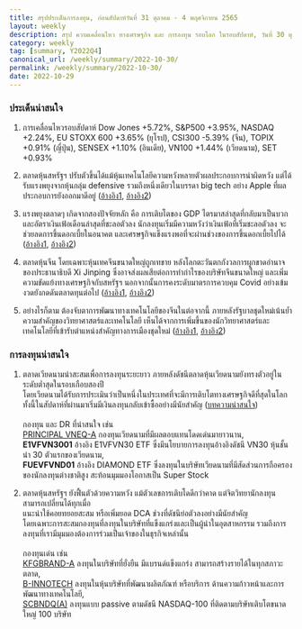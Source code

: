 ```yaml
---
title: สรุปประเด็นการลงทุน, ก่อนสัปดาห์วันที่ 31 ตุลาคม - 4 พฤศจิกายน 2565
layout: weekly
description: สรุป ความเคลื่อนไหว ทางเศรษฐกิจ และ การลงทุน รอบโลก ในรอบสัปดาห์, วันที่ 30 ตุลาคม 2565
category: weekly
tag: [summary, Y2022Q4]
canonical_url: /weekly/summary/2022-10-30/
permalink: /weekly/summary/2022-10-30/
date: 2022-10-29
---
```


### ประเด็นน่าสนใจ

1. การเคลื่อนไหวรอบสัปดาห์ Dow Jones +5.72%, S&P500 +3.95%, NASDAQ +2.24%, EU STOXX 600 +3.65% (ยุโรป), CSI300 -5.39% (จีน), TOPIX +0.91% (ญี่ปุ่น), SENSEX +1.10% (อินเดีย), VN100 +1.44% (เวียดนาม), SET +0.93%

2. ตลาดหุ้นสหรัฐฯ ปรับตัวขึ้นได้แม้หุ้นเทคโนโลยีความหวังหลายตัวผลประกอบการน่าผิดหวัง แต่ได้รับแรงพยุงจากหุ้นกลุ่ม defensive รวมถึงหนึ่งเดียวในบรรดา big tech อย่าง Apple ที่ผลประกอบการยังออกมาดีอยู่ 
([อ้างอิง1](https://www.cnbc.com/2022/10/27/stock-market-futures-open-to-close-news.html), 
[อ้างอิง2](https://www.cnbc.com/2022/10/28/why-investors-rewarded-apple-but-fled-amazon-google-facebook-after-earnings.html)) 

3. แรงพยุงตลาดๆ เกิดจากสองปัจจัยหลัก คือ การเติบโตของ GDP ไตรมาสล่าสุดที่กลับมาเป็นบวก และอัตราเงินเฟ้อเดือนล่าสุดที่ชะลอตัวลง นักลงทุนเริ่มมีความหวังว่าเงินเฟ้อที่เริ่มชะลอตัวลง จะช่วยลดการขึ้นดอกเบี้ยในอนาคต และเศรษฐกิจแข็งแรงพอที่จะผ่านช่วงของการขึ้นดอกเบี้ยไปได้
([อ้างอิง1](https://www.cnbc.com/2022/10/27/us-gdp-accelerated-at-2point6percent-pace-in-q3-better-than-expected-as-growth-turns-positive.html), 
[อ้างอิง2](https://www.cnbc.com/2022/10/28/pce-inflation-september-2022-.html))

4. ตลาดหุ้นจีน โดยเฉพาะหุ้นเทคจีนขนาดใหญ่ถูกเทขาย หลังโลกตะวันตกกังวลการผูกขาดอำนาจของประธานาธิบดี Xi Jinping ซึ่งอาจส่งผลเสียต่อการทำกำไรของบริษัทจีนขนาดใหญ่ และเพิ่มความขัดแย้งทางเศรษฐกิจกับสหรัฐฯ นอกจากนั้นการคงระดับมาตรการควบคุม Covid อย่างเข้มงวดยังกดดันตลาดทุนต่อไป
([อ้างอิง1](https://www.cnbc.com/2022/10/24/alibaba-tencent-shares-plummet-as-xi-jinping-tightens-grip-on-power.html), 
[อ้างอิง2](https://www.finnomena.com/finnomena-ic/finnomena-market-alert-hangseng-20/)) 

5. อย่างไรก็ตาม ต้องจับตาการพัฒนาทางเทคโนโลยีของจีนในต่อจากนี้ ภายหลังรัฐบาลชุดใหม่เน้นย้ำความสำคัญของวิทยาศาสตร์และเทคโนโลยี เห็นได้จากการเพิ่มขึ้นของนักวิทยาศาสตร์และเทคโนโลยีที่เข้ารับตำแหน่งสำคัญทางการเมืองชุดใหม่
([อ้างอิง1](https://www.scmp.com/news/china/politics/article/3196971/chinas-communist-party-looks-science-cadres-help-push-back-us-tech-squeeze), 
[อ้างอิง2](https://www.nature.com/articles/d41586-022-03414-z)) 



### การลงทุนน่าสนใจ

1. ตลาดเวียดนามน่าสะสมเพื่อการลงทุนระยะยาว ภายหลังดัชนีตลาดหุ้นเวียดนามยังทรงตัวอยู่ในระดับต่ำสุดในรอบเกือบสองปี  
โดยเวียดนามได้รับการประเมินว่าเป็นหนึ่งในประเทศที่จะมีการเติบโตทางเศรษฐกิจดีที่สุดในโลก  
ทั้งนี้ในสัปดาห์ที่ผ่านมาเริ่มมีเงินลงทุนกลับเข้าซื้ออย่างมีนัยสำคัญ ([บทความน่าสนใจ](https://www.finnomena.com/dr-niwes/vn-stock-market/))<br><br>
กองทุน และ DR ที่น่าสนใจ เช่น  
[PRINCIPAL VNEQ-A](https://www.finnomena.com/fund/PRINCIPAL%20VNEQ-A) กองทุนเวียดนามที่มีผลตอบแทนโดดเด่นมายาวนาน,  
**E1VFVN3001** อ้างอิง E1VFVN30 ETF ซึ่งมีนโยบายการลงทุนอ้างอิงดัชนี VN30 หุ้นชั้นนำ 30 ตัวแรกของเวียดนาม,  
**FUEVFVND01** อ้างอิง DIAMOND ETF ซึ่งลงทุนในบริษัทเวียดนามที่มีสัดส่วนการถือครองของนักลงทุนต่างชาติสูง สะท้อนมุมมองโอกาสเป็น Super Stock 

2. ตลาดหุ้นสหรัฐฯ ยังฟื้นตัวด้วยความหวัง แม้ตัวเลขการเติบโดดีกว่าคาด แต่จิตวิทยานักลงทุนสามารถเปลี่ยนได้ทุกเมื่อ  
แนะนำใช้คอยทยอยสะสม หรือเพิ่มยอด DCA ช่วงที่ดัชนีย่อตัวลงอย่างมีนัยสำคัญ  
โดยเฉพาะการสะสมกองทุนที่ลงทุนในบริษัทที่แข็งแกร่งและเป็นผู้นำในอุตสาหกรรม รวมถึงการลงทุนที่เรามีมุมมองต้องการร่วมเป็นเจ้าของในธุรกิจเหล่านั้น <br><br>
กองทุนเด่น เช่น  
[KFGBRAND-A](https://www.finnomena.com/fund/KFGBRAND-A) ลงทุนในบริษัทที่ยั่งยืน มีแบรนด์แข็งแกร่ง สามารถสร้างรายได้ในทุกสภาวะตลาด,  
[B-INNOTECH](https://www.finnomena.com/fund/B-INNOTECH) ลงทุนในหุ้นบริษัทที่พัฒนาผลิตภัณฑ์ หรือบริการ ด้านความก้าวหน้าและการพัฒนาทางเทคโนโลยี,  
[SCBNDQ(A)](https://www.finnomena.com/fund/SCBNDQ(A)) ลงทุนแบบ passive ตามดัชนี NASDAQ-100 ที่ติดตามบริษัทเติบโตขนาดใหญ่ 100 บริษัท
